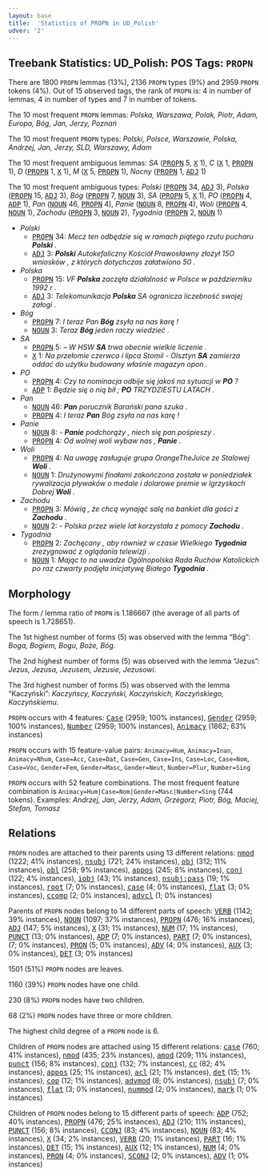 ```yaml
---
layout: base
title:  'Statistics of PROPN in UD_Polish'
udver: '2'
---
```


## Treebank Statistics: UD_Polish: POS Tags: `PROPN`

There are 1800 `PROPN` lemmas (13%), 2136 `PROPN` types (9%) and 2959 `PROPN` tokens (4%).
Out of 15 observed tags, the rank of `PROPN` is: 4 in number of lemmas, 4 in number of types and 7 in number of tokens.

The 10 most frequent `PROPN` lemmas: <em>Polska, Warszawa, Polak, Piotr, Adam, Europa, Bóg, Jan, Jerzy, Poznań</em>

The 10 most frequent `PROPN` types:  <em>Polski, Polsce, Warszawie, Polska, Andrzej, Jan, Jerzy, SLD, Warszawy, Adam</em>

The 10 most frequent ambiguous lemmas: <em>SA</em> (<tt><a href="pl-pos-PROPN.html">PROPN</a></tt> 5, <tt><a href="pl-pos-X.html">X</a></tt> 1), <em>C</em> (<tt><a href="pl-pos-X.html">X</a></tt> 1, <tt><a href="pl-pos-PROPN.html">PROPN</a></tt> 1), <em>D</em> (<tt><a href="pl-pos-PROPN.html">PROPN</a></tt> 1, <tt><a href="pl-pos-X.html">X</a></tt> 1), <em>M</em> (<tt><a href="pl-pos-X.html">X</a></tt> 5, <tt><a href="pl-pos-PROPN.html">PROPN</a></tt> 1), <em>Nocny</em> (<tt><a href="pl-pos-PROPN.html">PROPN</a></tt> 1, <tt><a href="pl-pos-ADJ.html">ADJ</a></tt> 1)

The 10 most frequent ambiguous types:  <em>Polski</em> (<tt><a href="pl-pos-PROPN.html">PROPN</a></tt> 34, <tt><a href="pl-pos-ADJ.html">ADJ</a></tt> 3), <em>Polska</em> (<tt><a href="pl-pos-PROPN.html">PROPN</a></tt> 15, <tt><a href="pl-pos-ADJ.html">ADJ</a></tt> 3), <em>Bóg</em> (<tt><a href="pl-pos-PROPN.html">PROPN</a></tt> 7, <tt><a href="pl-pos-NOUN.html">NOUN</a></tt> 3), <em>SA</em> (<tt><a href="pl-pos-PROPN.html">PROPN</a></tt> 5, <tt><a href="pl-pos-X.html">X</a></tt> 1), <em>PO</em> (<tt><a href="pl-pos-PROPN.html">PROPN</a></tt> 4, <tt><a href="pl-pos-ADP.html">ADP</a></tt> 1), <em>Pan</em> (<tt><a href="pl-pos-NOUN.html">NOUN</a></tt> 46, <tt><a href="pl-pos-PROPN.html">PROPN</a></tt> 4), <em>Panie</em> (<tt><a href="pl-pos-NOUN.html">NOUN</a></tt> 8, <tt><a href="pl-pos-PROPN.html">PROPN</a></tt> 4), <em>Woli</em> (<tt><a href="pl-pos-PROPN.html">PROPN</a></tt> 4, <tt><a href="pl-pos-NOUN.html">NOUN</a></tt> 1), <em>Zachodu</em> (<tt><a href="pl-pos-PROPN.html">PROPN</a></tt> 3, <tt><a href="pl-pos-NOUN.html">NOUN</a></tt> 2), <em>Tygodnia</em> (<tt><a href="pl-pos-PROPN.html">PROPN</a></tt> 2, <tt><a href="pl-pos-NOUN.html">NOUN</a></tt> 1)


* <em>Polski</em>
  * <tt><a href="pl-pos-PROPN.html">PROPN</a></tt> 34: <em>Mecz ten odbędzie się w ramach piątego rzutu pucharu <b>Polski</b> .</em>
  * <tt><a href="pl-pos-ADJ.html">ADJ</a></tt> 3: <em><b>Polski</b> Autokefaliczny Kościół Prawosławny złożył 15O wniosków , z których dotychczas załatwiono 50 .</em>
* <em>Polska</em>
  * <tt><a href="pl-pos-PROPN.html">PROPN</a></tt> 15: <em>VF <b>Polska</b> zaczęła działalność w Polsce w październiku 1992 r .</em>
  * <tt><a href="pl-pos-ADJ.html">ADJ</a></tt> 3: <em>Telekomunikacja <b>Polska</b> SA ogranicza liczebność swojej załogi .</em>
* <em>Bóg</em>
  * <tt><a href="pl-pos-PROPN.html">PROPN</a></tt> 7: <em>I teraz Pan <b>Bóg</b> zsyła na nas karę !</em>
  * <tt><a href="pl-pos-NOUN.html">NOUN</a></tt> 3: <em>Teraz <b>Bóg</b> jeden raczy wiedzieć .</em>
* <em>SA</em>
  * <tt><a href="pl-pos-PROPN.html">PROPN</a></tt> 5: <em>– W HSW <b>SA</b> trwa obecnie wielkie liczenie .</em>
  * <tt><a href="pl-pos-X.html">X</a></tt> 1: <em>Na przełomie czerwca i lipca Stomil - Olsztyn <b>SA</b> zamierza oddać do użytku budowany właśnie magazyn opon .</em>
* <em>PO</em>
  * <tt><a href="pl-pos-PROPN.html">PROPN</a></tt> 4: <em>Czy ta nominacja odbije się jakoś na sytuacji w <b>PO</b> ?</em>
  * <tt><a href="pl-pos-ADP.html">ADP</a></tt> 1: <em>Będzie się o nią bił ; <b>PO</b> TRZYDZIESTU LATACH .</em>
* <em>Pan</em>
  * <tt><a href="pl-pos-NOUN.html">NOUN</a></tt> 46: <em><b>Pan</b> porucznik Barański pana szuka .</em>
  * <tt><a href="pl-pos-PROPN.html">PROPN</a></tt> 4: <em>I teraz <b>Pan</b> Bóg zsyła na nas karę !</em>
* <em>Panie</em>
  * <tt><a href="pl-pos-NOUN.html">NOUN</a></tt> 8: <em>- <b>Panie</b> podchorąży , niech się pan pośpieszy .</em>
  * <tt><a href="pl-pos-PROPN.html">PROPN</a></tt> 4: <em>Od wolnej woli wybaw nas , <b>Panie</b> .</em>
* <em>Woli</em>
  * <tt><a href="pl-pos-PROPN.html">PROPN</a></tt> 4: <em>Na uwagę zasługuje grupa OrangeTheJuice ze Stalowej <b>Woli</b> .</em>
  * <tt><a href="pl-pos-NOUN.html">NOUN</a></tt> 1: <em>Drużynowymi finałami zakończona została w poniedziałek rywalizacja pływaków o medale i dolarowe premie w Igrzyskach Dobrej <b>Woli</b> .</em>
* <em>Zachodu</em>
  * <tt><a href="pl-pos-PROPN.html">PROPN</a></tt> 3: <em>Mówią , że chcą wynająć salę na bankiet dla gości z <b>Zachodu</b> .</em>
  * <tt><a href="pl-pos-NOUN.html">NOUN</a></tt> 2: <em>- Polska przez wiele lat korzystała z pomocy <b>Zachodu</b> .</em>
* <em>Tygodnia</em>
  * <tt><a href="pl-pos-PROPN.html">PROPN</a></tt> 2: <em>Zachęcany , aby również w czasie Wielkiego <b>Tygodnia</b> zrezygnować z oglądania telewizji .</em>
  * <tt><a href="pl-pos-NOUN.html">NOUN</a></tt> 1: <em>Mając to na uwadze Ogólnopolska Rada Ruchów Katolickich po raz czwarty podjęła inicjatywę Białego <b>Tygodnia</b> .</em>

## Morphology

The form / lemma ratio of `PROPN` is 1.186667 (the average of all parts of speech is 1.728651).

The 1st highest number of forms (5) was observed with the lemma “Bóg”: <em>Boga, Bogiem, Bogu, Boże, Bóg</em>.

The 2nd highest number of forms (5) was observed with the lemma “Jezus”: <em>Jezus, Jezusa, Jezusem, Jezusie, Jezusowi</em>.

The 3rd highest number of forms (5) was observed with the lemma “Kaczyński”: <em>Kaczyńscy, Kaczyński, Kaczyńskich, Kaczyńskiego, Kaczyńskiemu</em>.

`PROPN` occurs with 4 features: <tt><a href="pl-feat-Case.html">Case</a></tt> (2959; 100% instances), <tt><a href="pl-feat-Gender.html">Gender</a></tt> (2959; 100% instances), <tt><a href="pl-feat-Number.html">Number</a></tt> (2959; 100% instances), <tt><a href="pl-feat-Animacy.html">Animacy</a></tt> (1862; 63% instances)

`PROPN` occurs with 15 feature-value pairs: `Animacy=Hum`, `Animacy=Inan`, `Animacy=Nhum`, `Case=Acc`, `Case=Dat`, `Case=Gen`, `Case=Ins`, `Case=Loc`, `Case=Nom`, `Case=Voc`, `Gender=Fem`, `Gender=Masc`, `Gender=Neut`, `Number=Plur`, `Number=Sing`

`PROPN` occurs with 52 feature combinations.
The most frequent feature combination is `Animacy=Hum|Case=Nom|Gender=Masc|Number=Sing` (744 tokens).
Examples: <em>Andrzej, Jan, Jerzy, Adam, Grzegorz, Piotr, Bóg, Maciej, Stefan, Tomasz</em>


## Relations

`PROPN` nodes are attached to their parents using 13 different relations: <tt><a href="pl-dep-nmod.html">nmod</a></tt> (1222; 41% instances), <tt><a href="pl-dep-nsubj.html">nsubj</a></tt> (721; 24% instances), <tt><a href="pl-dep-obj.html">obj</a></tt> (312; 11% instances), <tt><a href="pl-dep-obl.html">obl</a></tt> (258; 9% instances), <tt><a href="pl-dep-appos.html">appos</a></tt> (245; 8% instances), <tt><a href="pl-dep-conj.html">conj</a></tt> (122; 4% instances), <tt><a href="pl-dep-iobj.html">iobj</a></tt> (43; 1% instances), <tt><a href="pl-dep-nsubj-pass.html">nsubj:pass</a></tt> (19; 1% instances), <tt><a href="pl-dep-root.html">root</a></tt> (7; 0% instances), <tt><a href="pl-dep-case.html">case</a></tt> (4; 0% instances), <tt><a href="pl-dep-flat.html">flat</a></tt> (3; 0% instances), <tt><a href="pl-dep-ccomp.html">ccomp</a></tt> (2; 0% instances), <tt><a href="pl-dep-advcl.html">advcl</a></tt> (1; 0% instances)

Parents of `PROPN` nodes belong to 14 different parts of speech: <tt><a href="pl-pos-VERB.html">VERB</a></tt> (1142; 39% instances), <tt><a href="pl-pos-NOUN.html">NOUN</a></tt> (1097; 37% instances), <tt><a href="pl-pos-PROPN.html">PROPN</a></tt> (476; 16% instances), <tt><a href="pl-pos-ADJ.html">ADJ</a></tt> (147; 5% instances), <tt><a href="pl-pos-X.html">X</a></tt> (31; 1% instances), <tt><a href="pl-pos-NUM.html">NUM</a></tt> (17; 1% instances), <tt><a href="pl-pos-PUNCT.html">PUNCT</a></tt> (13; 0% instances), <tt><a href="pl-pos-ADP.html">ADP</a></tt> (7; 0% instances), <tt><a href="pl-pos-PART.html">PART</a></tt> (7; 0% instances),  (7; 0% instances), <tt><a href="pl-pos-PRON.html">PRON</a></tt> (5; 0% instances), <tt><a href="pl-pos-ADV.html">ADV</a></tt> (4; 0% instances), <tt><a href="pl-pos-AUX.html">AUX</a></tt> (3; 0% instances), <tt><a href="pl-pos-DET.html">DET</a></tt> (3; 0% instances)

1501 (51%) `PROPN` nodes are leaves.

1160 (39%) `PROPN` nodes have one child.

230 (8%) `PROPN` nodes have two children.

68 (2%) `PROPN` nodes have three or more children.

The highest child degree of a `PROPN` node is 6.

Children of `PROPN` nodes are attached using 15 different relations: <tt><a href="pl-dep-case.html">case</a></tt> (760; 41% instances), <tt><a href="pl-dep-nmod.html">nmod</a></tt> (435; 23% instances), <tt><a href="pl-dep-amod.html">amod</a></tt> (209; 11% instances), <tt><a href="pl-dep-punct.html">punct</a></tt> (156; 8% instances), <tt><a href="pl-dep-conj.html">conj</a></tt> (132; 7% instances), <tt><a href="pl-dep-cc.html">cc</a></tt> (82; 4% instances), <tt><a href="pl-dep-appos.html">appos</a></tt> (25; 1% instances), <tt><a href="pl-dep-acl.html">acl</a></tt> (21; 1% instances), <tt><a href="pl-dep-det.html">det</a></tt> (15; 1% instances), <tt><a href="pl-dep-cop.html">cop</a></tt> (12; 1% instances), <tt><a href="pl-dep-advmod.html">advmod</a></tt> (8; 0% instances), <tt><a href="pl-dep-nsubj.html">nsubj</a></tt> (7; 0% instances), <tt><a href="pl-dep-flat.html">flat</a></tt> (3; 0% instances), <tt><a href="pl-dep-nummod.html">nummod</a></tt> (2; 0% instances), <tt><a href="pl-dep-mark.html">mark</a></tt> (1; 0% instances)

Children of `PROPN` nodes belong to 15 different parts of speech: <tt><a href="pl-pos-ADP.html">ADP</a></tt> (752; 40% instances), <tt><a href="pl-pos-PROPN.html">PROPN</a></tt> (476; 25% instances), <tt><a href="pl-pos-ADJ.html">ADJ</a></tt> (210; 11% instances), <tt><a href="pl-pos-PUNCT.html">PUNCT</a></tt> (156; 8% instances), <tt><a href="pl-pos-CCONJ.html">CCONJ</a></tt> (83; 4% instances), <tt><a href="pl-pos-NOUN.html">NOUN</a></tt> (83; 4% instances), <tt><a href="pl-pos-X.html">X</a></tt> (34; 2% instances), <tt><a href="pl-pos-VERB.html">VERB</a></tt> (20; 1% instances), <tt><a href="pl-pos-PART.html">PART</a></tt> (16; 1% instances), <tt><a href="pl-pos-DET.html">DET</a></tt> (15; 1% instances), <tt><a href="pl-pos-AUX.html">AUX</a></tt> (12; 1% instances), <tt><a href="pl-pos-NUM.html">NUM</a></tt> (4; 0% instances), <tt><a href="pl-pos-PRON.html">PRON</a></tt> (4; 0% instances), <tt><a href="pl-pos-SCONJ.html">SCONJ</a></tt> (2; 0% instances), <tt><a href="pl-pos-ADV.html">ADV</a></tt> (1; 0% instances)

